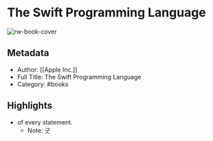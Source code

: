 # The Swift Programming Language

![rw-book-cover](https://readwise-assets.s3.amazonaws.com/static/images/default-book-icon-2.dae1dc4d332b.png)

## Metadata
- Author: [[Apple Inc.]]
- Full Title: The Swift Programming Language
- Category: #books

## Highlights
- of every statement.
    - Note: 굿
